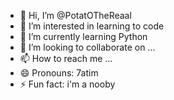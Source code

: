 - 👋 Hi, I’m @PotatOTheReaal
- 👀 I’m interested in learning to code
- 🌱 I’m currently learning Python
- 💞️ I’m looking to collaborate on ...
- 📫 How to reach me ...
- 😄 Pronouns: 7atim
- ⚡ Fun fact: i'm a nooby

<!---
PotatOTheReaal/PotatOTheReaal is a ✨ special ✨ repository because its `README.md` (this file) appears on your GitHub profile.
You can click the Preview link to take a look at your changes.
--->
